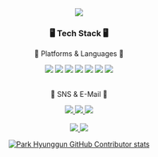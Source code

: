 <div align=center>
        <img src="https://capsule-render.vercel.app/api?type=transparent&text=[Hyung%20gun%20Github]&animation=twinkling&fontSize=90&fontColor=d6ace5" />

</div>
<div align=center>
        <h3>🖥️ Tech Stack 🖥️</h3>
        <p>📖 Platforms & Languages 📖</p>
</div>
<div align="center">
        <img src="https://img.shields.io/badge/Java-007396?style=flat&logo=Conda-Forge&logoColor=white" />
        <img src="https://img.shields.io/badge/C++-00599C?style=flat&logo=cplusplus&logoColor=white" />
        <img src="https://img.shields.io/badge/C-A8B9CC?style=flat&logo=c&logoColor=white" />
        <img src="https://img.shields.io/badge/Python-3776AB?style=flat&logo=Python&logoColor=white" />
        <img src="https://img.shields.io/badge/Docker-2496ED?style=flat&logo=Docker&logoColor=white" />
        <img src="https://img.shields.io/badge/SpringBoot-6DB33F?style=flat&logo=Springboot&logoColor=white" />
        <img src="https://img.shields.io/badge/React-61DAFBstyle=flat&logo=React&logoColor=white" />
</div>
<br>
<div align=center>
        <p>🪪 SNS & E-Mail 🪪</p>
</div>
<div align=center>
        <a href="mailto::podot3059@naver.com">
                <img src="https://img.shields.io/badge/Mail-30B980?style=flat&logo=Gmail&logoColor=white" />
        </a>
        <a href="https://www.instagram.com/h__gun__/">
                <img src="https://img.shields.io/badge/Instagram-E4405F?style=flat&logo=instagram&logoColor=white" />
        </a>
        <a href="https://hyung-gunny.tistory.com/">
                <img src="https://img.shields.io/badge/Tistroy-000000?style=flat&logo=tistory&logoColor=white" />

</div>
<div align=center>
        <br>
<img src="https://github-readme-stats.vercel.app/api/top-langs/?username=Hyung-Gunny&layout=compact">
<img src="https://github-readme-stats.vercel.app/api?username=Hyung-Gunny&show_icons=true">

![Park Hyunggun GitHub Contributor stats](https://github-contributor-stats.vercel.app/api?username=Hyung-Gunny)

